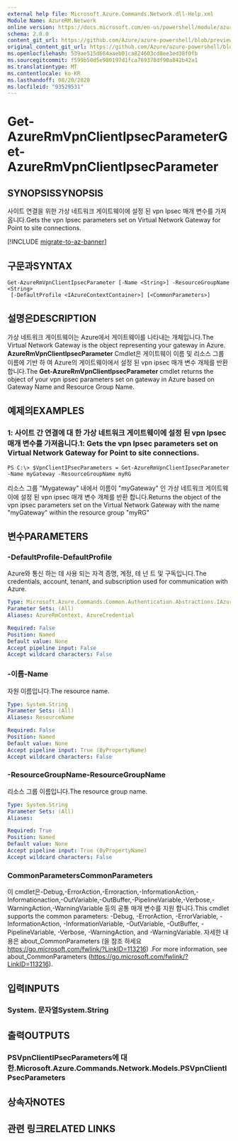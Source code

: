 ```yaml
---
external help file: Microsoft.Azure.Commands.Network.dll-Help.xml
Module Name: AzureRM.Network
online version: https://docs.microsoft.com/en-us/powershell/module/azurerm.network/get-azurermvpnclientipsecparameter
schema: 2.0.0
content_git_url: https://github.com/Azure/azure-powershell/blob/preview/src/ResourceManager/Network/Commands.Network/help/Get-AzureRmVpnClientIpsecParameter.md
original_content_git_url: https://github.com/Azure/azure-powershell/blob/preview/src/ResourceManager/Network/Commands.Network/help/Get-AzureRmVpnClientIpsecParameter.md
ms.openlocfilehash: 539ae515d664aaeb01ca824603cd8ee3ed38f0fb
ms.sourcegitcommit: f599b50d5e980197d1fca769378df90a842b42a1
ms.translationtype: MT
ms.contentlocale: ko-KR
ms.lasthandoff: 08/20/2020
ms.locfileid: "93529531"
---
```

# <span data-ttu-id="8a448-101">Get-AzureRmVpnClientIpsecParameter</span><span class="sxs-lookup"><span data-stu-id="8a448-101">Get-AzureRmVpnClientIpsecParameter</span></span>

## <span data-ttu-id="8a448-102">SYNOPSIS</span><span class="sxs-lookup"><span data-stu-id="8a448-102">SYNOPSIS</span></span>
<span data-ttu-id="8a448-103">사이트 연결을 위한 가상 네트워크 게이트웨이에 설정 된 vpn Ipsec 매개 변수를 가져옵니다.</span><span class="sxs-lookup"><span data-stu-id="8a448-103">Gets the vpn Ipsec parameters set on Virtual Network Gateway for Point to site connections.</span></span>

[!INCLUDE [migrate-to-az-banner](../../includes/migrate-to-az-banner.md)]

## <span data-ttu-id="8a448-104">구문과</span><span class="sxs-lookup"><span data-stu-id="8a448-104">SYNTAX</span></span>

```
Get-AzureRmVpnClientIpsecParameter [-Name <String>] -ResourceGroupName <String>
 [-DefaultProfile <IAzureContextContainer>] [<CommonParameters>]
```

## <span data-ttu-id="8a448-105">설명은</span><span class="sxs-lookup"><span data-stu-id="8a448-105">DESCRIPTION</span></span>
<span data-ttu-id="8a448-106">가상 네트워크 게이트웨이는 Azure에서 게이트웨이를 나타내는 개체입니다.</span><span class="sxs-lookup"><span data-stu-id="8a448-106">The Virtual Network Gateway is the object representing your gateway in Azure.</span></span>
<span data-ttu-id="8a448-107">**AzureRmVpnClientIpsecParameter** Cmdlet은 게이트웨이 이름 및 리소스 그룹 이름에 기반 하 여 Azure의 게이트웨이에서 설정 된 vpn ipsec 매개 변수 개체를 반환 합니다.</span><span class="sxs-lookup"><span data-stu-id="8a448-107">The **Get-AzureRmVpnClientIpsecParameter** cmdlet returns the object of your vpn ipsec parameters set on gateway in Azure based on Gateway Name and Resource Group Name.</span></span>

## <span data-ttu-id="8a448-108">예제의</span><span class="sxs-lookup"><span data-stu-id="8a448-108">EXAMPLES</span></span>

### <span data-ttu-id="8a448-109">1: 사이트 간 연결에 대 한 가상 네트워크 게이트웨이에 설정 된 vpn Ipsec 매개 변수를 가져옵니다.</span><span class="sxs-lookup"><span data-stu-id="8a448-109">1: Gets the vpn Ipsec parameters set on Virtual Network Gateway for Point to site connections.</span></span>
```
PS C:\> $VpnClientIPsecParameters = Get-AzureRmVpnClientIpsecParameter -Name myGateway -ResourceGroupName myRG
```

<span data-ttu-id="8a448-110">리소스 그룹 "Mygateway" 내에서 이름이 "myGateway" 인 가상 네트워크 게이트웨이에 설정 된 vpn ipsec 매개 변수 개체를 반환 합니다.</span><span class="sxs-lookup"><span data-stu-id="8a448-110">Returns the object of the vpn ipsec parameters set on the Virtual Network Gateway with the name "myGateway" within the resource group "myRG"</span></span>

## <span data-ttu-id="8a448-111">변수</span><span class="sxs-lookup"><span data-stu-id="8a448-111">PARAMETERS</span></span>

### <span data-ttu-id="8a448-112">-DefaultProfile</span><span class="sxs-lookup"><span data-stu-id="8a448-112">-DefaultProfile</span></span>
<span data-ttu-id="8a448-113">Azure와 통신 하는 데 사용 되는 자격 증명, 계정, 테 넌 트 및 구독입니다.</span><span class="sxs-lookup"><span data-stu-id="8a448-113">The credentials, account, tenant, and subscription used for communication with Azure.</span></span>

```yaml
Type: Microsoft.Azure.Commands.Common.Authentication.Abstractions.IAzureContextContainer
Parameter Sets: (All)
Aliases: AzureRmContext, AzureCredential

Required: False
Position: Named
Default value: None
Accept pipeline input: False
Accept wildcard characters: False
```

### <span data-ttu-id="8a448-114">-이름</span><span class="sxs-lookup"><span data-stu-id="8a448-114">-Name</span></span>
<span data-ttu-id="8a448-115">자원 이름입니다.</span><span class="sxs-lookup"><span data-stu-id="8a448-115">The resource name.</span></span>

```yaml
Type: System.String
Parameter Sets: (All)
Aliases: ResourceName

Required: False
Position: Named
Default value: None
Accept pipeline input: True (ByPropertyName)
Accept wildcard characters: False
```

### <span data-ttu-id="8a448-116">-ResourceGroupName</span><span class="sxs-lookup"><span data-stu-id="8a448-116">-ResourceGroupName</span></span>
<span data-ttu-id="8a448-117">리소스 그룹 이름입니다.</span><span class="sxs-lookup"><span data-stu-id="8a448-117">The resource group name.</span></span>

```yaml
Type: System.String
Parameter Sets: (All)
Aliases:

Required: True
Position: Named
Default value: None
Accept pipeline input: True (ByPropertyName)
Accept wildcard characters: False
```

### <span data-ttu-id="8a448-118">CommonParameters</span><span class="sxs-lookup"><span data-stu-id="8a448-118">CommonParameters</span></span>
<span data-ttu-id="8a448-119">이 cmdlet은-Debug,-ErrorAction,-Erroraction,-InformationAction,-Informationaction,-OutVariable,-OutBuffer,-PipelineVariable,-Verbose,-WarningAction,-WarningVariable 등의 공통 매개 변수를 지원 합니다.</span><span class="sxs-lookup"><span data-stu-id="8a448-119">This cmdlet supports the common parameters: -Debug, -ErrorAction, -ErrorVariable, -InformationAction, -InformationVariable, -OutVariable, -OutBuffer, -PipelineVariable, -Verbose, -WarningAction, and -WarningVariable.</span></span> <span data-ttu-id="8a448-120">자세한 내용은 about_CommonParameters (을 참조 하세요 https://go.microsoft.com/fwlink/?LinkID=113216) .</span><span class="sxs-lookup"><span data-stu-id="8a448-120">For more information, see about_CommonParameters (https://go.microsoft.com/fwlink/?LinkID=113216).</span></span>

## <span data-ttu-id="8a448-121">입력</span><span class="sxs-lookup"><span data-stu-id="8a448-121">INPUTS</span></span>

### <span data-ttu-id="8a448-122">System. 문자열</span><span class="sxs-lookup"><span data-stu-id="8a448-122">System.String</span></span>

## <span data-ttu-id="8a448-123">출력</span><span class="sxs-lookup"><span data-stu-id="8a448-123">OUTPUTS</span></span>

### <span data-ttu-id="8a448-124">PSVpnClientIPsecParameters에 대 한.</span><span class="sxs-lookup"><span data-stu-id="8a448-124">Microsoft.Azure.Commands.Network.Models.PSVpnClientIPsecParameters</span></span>

## <span data-ttu-id="8a448-125">상속자</span><span class="sxs-lookup"><span data-stu-id="8a448-125">NOTES</span></span>

## <span data-ttu-id="8a448-126">관련 링크</span><span class="sxs-lookup"><span data-stu-id="8a448-126">RELATED LINKS</span></span>
